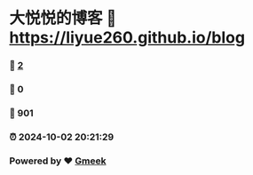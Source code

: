# 大悦悦的博客 :link: https://liyue260.github.io/blog 
### :page_facing_up: [2](https://liyue260.github.io/blog/tag.html) 
### :speech_balloon: 0 
### :hibiscus: 901 
### :alarm_clock: 2024-10-02 20:21:29 
### Powered by :heart: [Gmeek](https://github.com/Meekdai/Gmeek)
